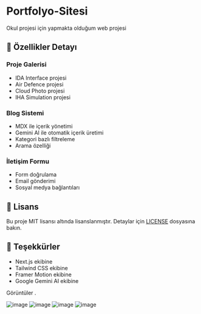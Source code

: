 # Portfolyo-Sitesi
Okul projesi için yapmakta olduğum web projesi



## 🎯 Özellikler Detayı

### Proje Galerisi
- IDA Interface projesi
- Air Defence projesi
- Cloud Photo projesi
- IHA Simulation projesi

### Blog Sistemi
- MDX ile içerik yönetimi
- Gemini AI ile otomatik içerik üretimi
- Kategori bazlı filtreleme
- Arama özelliği

### İletişim Formu
- Form doğrulama
- Email gönderimi
- Sosyal medya bağlantıları



## 📝 Lisans

Bu proje MIT lisansı altında lisanslanmıştır. Detaylar için [LICENSE](LICENSE) dosyasına bakın.



## 🙏 Teşekkürler

- Next.js ekibine
- Tailwind CSS ekibine
- Framer Motion ekibine
- Google Gemini AI ekibine


Görüntüler .

![image](https://github.com/user-attachments/assets/1d0e334c-0fff-42b5-b465-f483c4e8f48d)
![image](https://github.com/user-attachments/assets/1cca98ac-f37d-405c-8706-7618cb57c888)
![image](https://github.com/user-attachments/assets/2bf9cfdf-72d0-4487-8903-b7dffb0a3699)
![image](https://github.com/user-attachments/assets/59f41e67-01c9-4730-a5a3-6e79e838654a)




